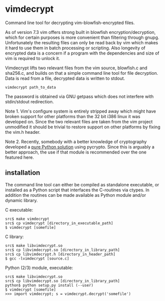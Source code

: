 # vimdecrypt

Command line tool for decrypting vim-blowfish-encrypted files.

As of version 7.3 vim offers strong built in blowfish encryption/decryption,
which for certain purposes is more convenient than filtering through gnupg.
Unfortunately the resulting files can only be read back by vim which makes it
hard to use them in batch processing or scripting. Also longevity of encrypted
data is a concern if a program with the dependencies and size of vim is
required to unlock it.

Vimdecrypt lifts two relevant files from the vim source, blowfish.c and
sha256.c, and builds on that a simple command line tool for file decryption.
Data is read from a file, decrypted data is written to stdout.

    vimdecrypt path_to_data

The password is obtained via GNU getpass which does not interfere with
stdin/stdout redirection.

Note 1. Vim's configure system is entirely stripped away which might have
broken support for other platforms than the 32 bit i386 linux it was developed
on. Since the two relevant files are taken from the vim project unmodified it
should be trivial to restore support on other platforms by fixing the vim.h
header.

Note 2. Recently, somebody with a better knowledge of cryptography developed a
[pure Python solution][1] using pycrypto. Since this is arguably a better
approach, the use if that module is recommended over the one featured here.

## installation

The command line tool can either be compiled as standalone executable, or
installed as a Python script that interfaces the C-routines via ctypes. In
addition the routines can be made available as Python module and/or dynamic
library.

C executable:

    src$ make vimdecrypt
    src$ cp vimdecrypt [directory_in_executable_path]
    $ vimdecrypt [somefile]

C library:

    src$ make libvimdecrypt.so
    src$ cp libvimdecrypt.so [directory_in_library_path]
    src$ cp libvimdecrypt.h [directory_in_header_path]
    $ gcc -lvimdecrypt [source.c]

Python (2/3) module, executable:

    src$ make libvimdecrypt.so
    src$ cp libvimdecrypt.so [directory_in_library_path]
    python$ python setup.py install (--user)
    $ vimdecrypt [somefile]
    >>> import vimdecrypt; s = vimdecrypt.decrypt('somefile')

[1]: https://github.com/nlitsme/vimdecrypt
